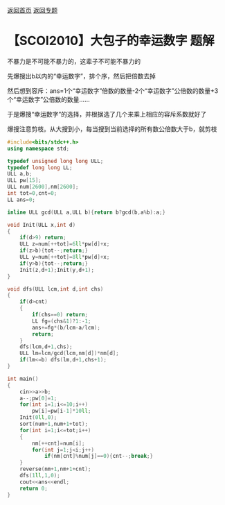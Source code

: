 [返回首页](https://EbolaEmperor.github.io)
[返回专题](https://EbolaEmperor/github.io/special/IEP)

# 【SCOI2010】大包子的幸运数字 题解

不暴力是不可能不暴力的，这辈子不可能不暴力的

先爆搜出b以内的“幸运数字”，排个序，然后把倍数去掉

然后想到容斥：ans=1个“幸运数字”倍数的数量-2个“幸运数字”公倍数的数量+3个“幸运数字”公倍数的数量……

于是爆搜“幸运数字”的选择，并根据选了几个来乘上相应的容斥系数就好了

爆搜注意剪枝。从大搜到小，每当搜到当前选择的所有数公倍数大于b，就剪枝

```cpp
#include<bits/stdc++.h>
using namespace std;

typedef unsigned long long ULL;
typedef long long LL;
ULL a,b;
ULL pw[15];
ULL num[2600],nm[2600];
int tot=0,cnt=0;
LL ans=0;

inline ULL gcd(ULL a,ULL b){return b?gcd(b,a%b):a;}

void Init(ULL x,int d)
{
	if(d>9) return;
	ULL z=num[++tot]=6ll*pw[d]+x;
	if(z>b){tot--;return;}
	ULL y=num[++tot]=8ll*pw[d]+x;
	if(y>b){tot--;return;}
	Init(z,d+1);Init(y,d+1);
}

void dfs(ULL lcm,int d,int chs)
{
	if(d>cnt)
	{
		if(chs==0) return;
		LL fg=(chs&1)?1:-1;
		ans+=fg*(b/lcm-a/lcm);
		return;
	}
	dfs(lcm,d+1,chs);
	ULL lm=lcm/gcd(lcm,nm[d])*nm[d];
	if(lm<=b) dfs(lm,d+1,chs+1);
}

int main()
{
	cin>>a>>b;
	a--;pw[0]=1;
	for(int i=1;i<=10;i++)
		pw[i]=pw[i-1]*10ll;
	Init(0ll,0);
	sort(num+1,num+1+tot);
	for(int i=1;i<=tot;i++)
	{
		nm[++cnt]=num[i];
		for(int j=1;j<i;j++)
			if(nm[cnt]%num[j]==0){cnt--;break;}
	}
	reverse(nm+1,nm+1+cnt);
	dfs(1ll,1,0);
	cout<<ans<<endl;
	return 0;
}
```
